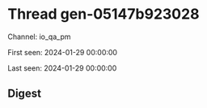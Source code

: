 # Thread gen-05147b923028
Channel: io_qa_pm

First seen: 2024-01-29 00:00:00

Last seen: 2024-01-29 00:00:00

## Digest


